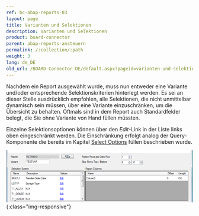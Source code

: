 ```yaml
---
ref: bc-abap-reports-03
layout: page
title: Varianten und Selektionen
description: Varianten und Selektionen
product: board-connector
parent: abap-reports-ansteuern
permalink: /:collection/:path
weight: 3
lang: de_DE
old_url: /BOARD-Connector-DE/default.aspx?pageid=varianten-und-selektionen
---
```


Nachdem ein Report ausgewählt wurde, muss nun entweder eine Variante und/oder entsprechende Selektionskriterien hinterlegt werden. Es sei an dieser Stelle ausdrücklich empfohlen, alle Selektionen, die nicht unmittelbar dynamisch sein müssen, über eine Variante einzuschränken, um die Übersicht zu behalten. Oftmals sind in dem Report auch Standardfelder belegt, die Sie ohne Variante von Hand füllen müssten.

Einzelne Selektionsoptionen können über den *Edit*-Link in der Liste links oben eingeschränkt werden. Die Einschränkung erfolgt analog der Query-Komponente die bereits im Kapitel [Select Options](../sap-queries/select-options-fuellen) füllen  beschrieben wurde. 

![Report-Variants](/img/content/Report-Variants.png){:class="img-responsive"}
